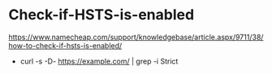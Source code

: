 # Check-if-HSTS-is-enabled
https://www.namecheap.com/support/knowledgebase/article.aspx/9711/38/how-to-check-if-hsts-is-enabled/
- curl -s -D- https://example.com/ | grep -i Strict
